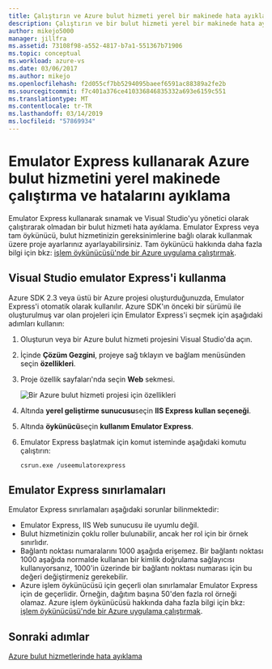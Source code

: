 ```yaml
---
title: Çalıştırın ve Azure bulut hizmeti yerel bir makinede hata ayıklamak için emulator Express'i kullanma | Microsoft Docs
description: Çalıştırın ve bir bulut hizmeti yerel bir makinede hata ayıklamak için emulator Express'i kullanma
author: mikejo5000
manager: jillfra
ms.assetid: 73108f98-a552-4817-b7a1-551367b71906
ms.topic: conceptual
ms.workload: azure-vs
ms.date: 03/06/2017
ms.author: mikejo
ms.openlocfilehash: f2d055cf7bb5294095baeef6591ac88389a2fe2b
ms.sourcegitcommit: f7c401a376ce410336846835332a693e6159c551
ms.translationtype: MT
ms.contentlocale: tr-TR
ms.lasthandoff: 03/14/2019
ms.locfileid: "57869934"
---
```

# <a name="using-emulator-express-to-run-and-debug-an-azure-cloud-service-on-a-local-machine"></a>Emulator Express kullanarak Azure bulut hizmetini yerel makinede çalıştırma ve hatalarını ayıklama
Emulator Express kullanarak sınamak ve Visual Studio'yu yönetici olarak çalıştırarak olmadan bir bulut hizmeti hata ayıklama. Emulator Express veya tam öykünücü, bulut hizmetinizin gereksinimlerine bağlı olarak kullanmak üzere proje ayarlarınız ayarlayabilirsiniz. Tam öykünücü hakkında daha fazla bilgi için bkz: [işlem öykünücüsü'nde bir Azure uygulama çalıştırmak](/azure/storage/common/storage-use-emulator).

## <a name="using-emulator-express-in-visual-studio"></a>Visual Studio emulator Express'i kullanma
Azure SDK 2.3 veya üstü bir Azure projesi oluşturduğunuzda, Emulator Express'i otomatik olarak kullanılır. Azure SDK'ın önceki bir sürümü ile oluşturulmuş var olan projeleri için Emulator Express'i seçmek için aşağıdaki adımları kullanın:

1. Oluşturun veya bir Azure bulut hizmeti projesini Visual Studio'da açın.

1. İçinde **Çözüm Gezgini**, projeye sağ tıklayın ve bağlam menüsünden seçin **özellikleri**.

1. Proje özellik sayfaları'nda seçin **Web** sekmesi.

    ![Bir Azure bulut hizmeti projesi için özellikleri](./media/vs-azure-tools-emulator-express-debug-run/web-properties.png)

1. Altında **yerel geliştirme sunucusu**seçin **IIS Express kullan seçeneği**.

1. Altında **öykünücü**seçin **kullanım Emulator Express**.

1. Emulator Express başlatmak için komut isteminde aşağıdaki komutu çalıştırın:

    ```
    csrun.exe /useemulatorexpress
    ```

## <a name="emulator-express-limitations"></a>Emulator Express sınırlamaları
Emulator Express sınırlamaları aşağıdaki sorunlar bilinmektedir:

- Emulator Express, IIS Web sunucusu ile uyumlu değil.
- Bulut hizmetinizin çoklu roller bulunabilir, ancak her rol için bir örnek sınırlıdır.
- Bağlantı noktası numaralarını 1000 aşağıda erişemez. Bir bağlantı noktası 1000 aşağıda normalde kullanan bir kimlik doğrulama sağlayıcısı kullanıyorsanız, 1000'in üzerinde bir bağlantı noktası numarası için bu değeri değiştirmeniz gerekebilir.
- Azure işlem öykünücüsü için geçerli olan sınırlamalar Emulator Express için de geçerlidir. Örneğin, dağıtım başına 50'den fazla rol örneği olamaz. Azure işlem öykünücüsü hakkında daha fazla bilgi için bkz: [işlem öykünücüsü'nde bir Azure uygulama çalıştırmak](http://go.microsoft.com/fwlink/p/?LinkId=623050).

## <a name="next-steps"></a>Sonraki adımlar
[Azure bulut hizmetlerinde hata ayıklama](vs-azure-tools-debugging-cloud-services-overview.md)
